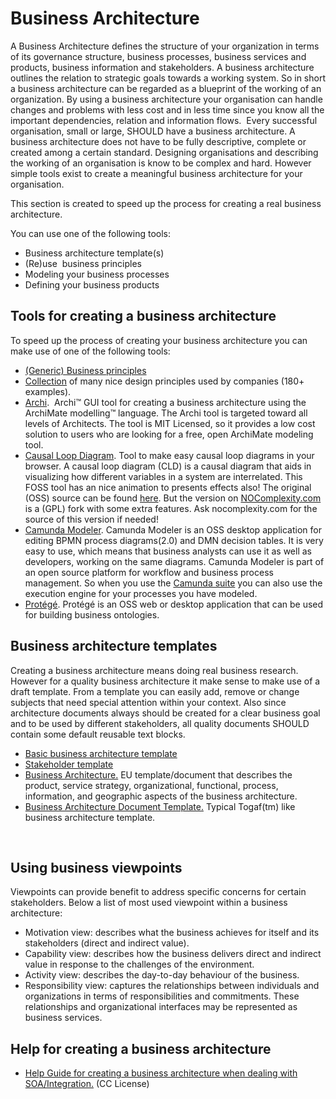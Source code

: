 # Business Architecture


A Business Architecture defines the structure of your organization in
terms of its governance structure, business processes, business services
and products, business information and stakeholders. A business
architecture outlines the relation to strategic goals towards a working
system. So in short a business architecture can be regarded as a
blueprint of the working of an organization. By using a business
architecture your organisation can handle changes and problems with less
cost and in less time since you know all the important dependencies,
relation and information flows.  Every successful organisation, small or
large, SHOULD have a business architecture. A business architecture does
not have to be fully descriptive, complete or created among a certain
standard. Designing organisations and describing the working of an
organisation is know to be complex and hard. However simple tools exist
to create a meaningful business architecture for your organisation.

This section is created to speed up the process for creating a real
business architecture.

You can use one of the following tools:

-   Business architecture template(s)
-   (Re)use  business principles
-   Modeling your business processes
-   Defining your business products

## Tools for creating a business architecture


To speed up the process of creating your business architecture you can
make use of one of the following tools:

-   [(Generic) Business principles](https://nocomplexity.com/business-principles/)
-   [Collection]( https://principles.design/) of many nice design principles used by companies (180+ examples). 
-   [Archi](http://www.archimatetool.com/).  Archi™ GUI tool for
    creating a business architecture using the ArchiMate
    modelling™ language. The Archi tool is targeted toward all levels
    of Architects. The tool is MIT Licensed, so it provides a low cost
    solution to users who are looking for a free, open ArchiMate
    modeling tool.
-   [Causal Loop Diagram](https://nocomplexity.com/causalloopdiagram/). Tool to make easy causal loop diagrams in your browser. A causal loop diagram (CLD) is a causal diagram that aids in visualizing how different variables in a system are interrelated. This FOSS tool has an nice animation to presents effects also! The original (OSS) source can be found [here](https://github.com/ncase/loopy). But the version on [NOComplexity.com](https://nocomplexity.com/causalloopdiagram>) is a (GPL) fork with some extra features. Ask nocomplexity.com for the source of this version if needed!
-   [Camunda Modeler](https://camunda.org/download/modeler/). Camunda
    Modeler is an OSS desktop application for editing BPMN
    process diagrams(2.0) and DMN decision tables. It is very easy to
    use, which means that business analysts can use it as well as
    developers, working on the same diagrams. Camunda Modeler is part of
    an open source platform for workflow and business
    process management. So when you use the [Camunda
    suite](https://camunda.org/) you can also use the execution engine
    for your processes you have modeled.
-   [Protégé](http://protege.stanford.edu/). Protégé is an OSS web or
    desktop application that can be used for building
    business ontologies.

## Business architecture templates


Creating a business architecture means doing real business research.
However for a quality business architecture it make sense to make use of
a draft template. From a template you can easily add, remove or change
subjects that need special attention within your context. Also since
architecture documents always should be created for a clear business
goal and to be used by different stakeholders, all quality documents
SHOULD contain some default reusable text blocks.

-   [Basic business architecture
    template](https://nocomplexity.com/basic-business-architecture-template/)
-   [Stakeholder
    template](https://nocomplexity.com/stakeholder-template/)
-   [Business Architecture.](https://ec.europa.eu/eurostat/cros/system/files/BA%20for%20validation.pdf_en)
    EU template/document that describes the product, service strategy,
    organizational, functional, process, information, and geographic
    aspects of the business architecture.
-   [Business Architecture
    Document Template.](http://opensdlc.org/support-files/SDLC-RUP-Control-of-Quality-Records.pdf)
    Typical Togaf(tm) like business architecture template.

 

## Using business viewpoints


Viewpoints can provide benefit to address specific concerns for certain
stakeholders. Below a list of most used viewpoint within a business
architecture:

-   Motivation view: describes what the business achieves for itself and
    its stakeholders (direct and indirect value).
-   Capability view: describes how the business delivers direct and
    indirect value in response to the challenges of the environment.
-   Activity view: describes the day-to-day behaviour of the business.
-   Responsibility view: captures the relationships between individuals
    and organizations in terms of responsibilities and commitments.
    These  relationships and organizational interfaces may be
    represented as business services.

## Help for creating a business architecture


-   [Help Guide for creating a business architecture when dealing
    with SOA/Integration.](http://www.soablueprint.com/yahoo_site_admin/assets/docs/SOAPOpinion_BusinessArchitecture.49175900.pdf)
    (CC License)

 

 